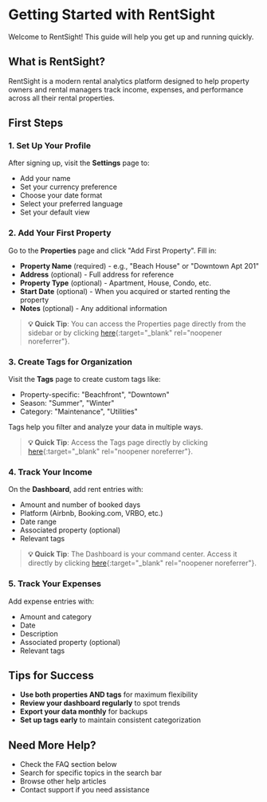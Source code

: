 # Getting Started with RentSight

Welcome to RentSight! This guide will help you get up and running quickly.

## What is RentSight?

RentSight is a modern rental analytics platform designed to help property owners and rental managers track income, expenses, and performance across all their rental properties.

## First Steps

### 1. Set Up Your Profile

After signing up, visit the **Settings** page to:
- Add your name
- Set your currency preference
- Choose your date format
- Select your preferred language
- Set your default view

### 2. Add Your First Property

Go to the **Properties** page and click "Add First Property". Fill in:
- **Property Name** (required) - e.g., "Beach House" or "Downtown Apt 201"
- **Address** (optional) - Full address for reference
- **Property Type** (optional) - Apartment, House, Condo, etc.
- **Start Date** (optional) - When you acquired or started renting the property
- **Notes** (optional) - Any additional information

> **💡 Quick Tip**: You can access the Properties page directly from the sidebar or by clicking [here](/properties){:target="_blank" rel="noopener noreferrer"}.

### 3. Create Tags for Organization

Visit the **Tags** page to create custom tags like:
- Property-specific: "Beachfront", "Downtown"
- Season: "Summer", "Winter"
- Category: "Maintenance", "Utilities"

Tags help you filter and analyze your data in multiple ways.

> **💡 Quick Tip**: Access the Tags page directly by clicking [here](/tags){:target="_blank" rel="noopener noreferrer"}.

### 4. Track Your Income

On the **Dashboard**, add rent entries with:
- Amount and number of booked days
- Platform (Airbnb, Booking.com, VRBO, etc.)
- Date range
- Associated property (optional)
- Relevant tags

> **💡 Quick Tip**: The Dashboard is your command center. Access it directly by clicking [here](/dashboard){:target="_blank" rel="noopener noreferrer"}.

### 5. Track Your Expenses

Add expense entries with:
- Amount and category
- Date
- Description
- Associated property (optional)
- Relevant tags

## Tips for Success

- **Use both properties AND tags** for maximum flexibility
- **Review your dashboard regularly** to spot trends
- **Export your data monthly** for backups
- **Set up tags early** to maintain consistent categorization

## Need More Help?

- Check the FAQ section below
- Search for specific topics in the search bar
- Browse other help articles
- Contact support if you need assistance


